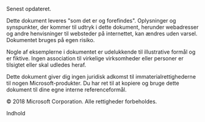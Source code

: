 <!-- This file contains localizable strings used in generating the custom PDF. Do not use as an include file in any web content. -->
<!-- content for PDF copyright page -->

Senest opdateret.

Dette dokument leveres "som det er og forefindes". Oplysninger og synspunkter, der kommer til udtryk i dette dokument, herunder webadresser og andre henvisninger til websteder på internettet, kan ændres uden varsel. Dokumentet bruges på egen risiko.

Nogle af eksemplerne i dokumentet er udelukkende til illustrative formål og er fiktive. Ingen association til virkelige virksomheder eller personer er tilsigtet eller skal udledes heraf. 

Dette dokument giver dig ingen juridisk adkomst til immaterialrettighederne til nogen Microsoft-produkter. Du har ret til at kopiere og bruge dette dokument til dine egne interne referenceformål. 

© 2018 Microsoft Corporation. Alle rettigheder forbeholdes. 

<!-- string for PDF contents heading -->

Indhold
